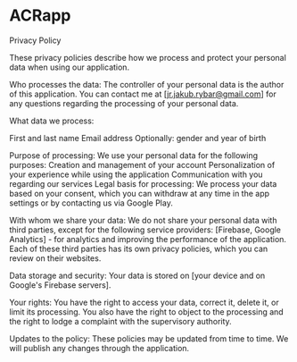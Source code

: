 # ACRapp

Privacy Policy

These privacy policies describe how we process and protect your personal data when using our application.

Who processes the data: 
The controller of your personal data is the author of this application. You can contact me at [jr.jakub.rybar@gmail.com] for any questions regarding the processing of your personal data.

What data we process:

First and last name
Email address
Optionally: gender and year of birth

Purpose of processing: We use your personal data for the following purposes:
Creation and management of your account
Personalization of your experience while using the application
Communication with you regarding our services
Legal basis for processing: We process your data based on your consent, which you can withdraw at any time in the app settings or by contacting us via Google Play.

With whom we share your data: 
We do not share your personal data with third parties, except for the following service providers:
[Firebase, Google Analytics] - for analytics and improving the performance of the application. Each of these third parties has its own privacy policies, which you can review on their websites.

Data storage and security: 
Your data is stored on [your device and on Google's Firebase servers].

Your rights: 
You have the right to access your data, correct it, delete it, or limit its processing. You also have the right to object to the processing and the right to lodge a complaint with the supervisory authority.

Updates to the policy: 
These policies may be updated from time to time. We will publish any changes through the application.
